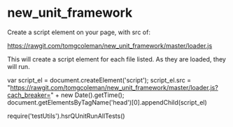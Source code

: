 # new_unit_framework
Create a script element on your page, with src of:

https://rawgit.com/tomgcoleman/new_unit_framework/master/loader.js

This will create a script element for each file listed. As they are loaded, they will run.

var script_el = document.createElement('script');
script_el.src = "https://rawgit.com/tomgcoleman/new_unit_framework/master/loader.js?cach_breaker=" + new Date().getTime();
document.getElementsByTagName('head')[0].appendChild(script_el)

require('testUtils').hsrQUnitRunAllTests()
